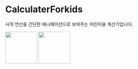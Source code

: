 # CalculaterForkids
사칙 연산을 간단한 애니메이션으로 보여주는 어린이용 계산기입니다.

<img src="https://user-images.githubusercontent.com/72330884/156919957-8774498c-f898-407f-9d40-24d25883f565.jpg"  width="100">
<img src="https://user-images.githubusercontent.com/72330884/156919967-185ba9a1-16fc-484e-a204-8246bf889e6b.jpg"  width="100">

